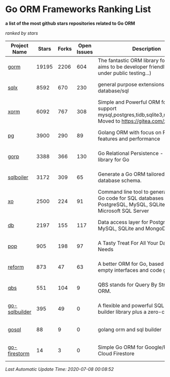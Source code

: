 Go ORM Frameworks Ranking List
==========

**a list of the most github stars repositories related to Go ORM**

*ranked by stars*

| Project Name | Stars | Forks | Open Issues | Description | Last Commit |
| ------------ | ----- | ----- | ----------- | ----------- | ----------- |
| [gorm](https://github.com/go-gorm/gorm) | 19195 | 2206 | 604 | The fantastic ORM library for Golang, aims to be developer friendly (v2 is under public testing...) | 2020-07-05 14:12:52 |
| [sqlx](https://github.com/jmoiron/sqlx) | 8592 | 670 | 230 | general purpose extensions to golang's database/sql | 2020-06-15 14:10:59 |
| [xorm](https://github.com/go-xorm/xorm) | 6092 | 767 | 308 | Simple and Powerful ORM for Go, support mysql,postgres,tidb,sqlite3,mssql,oracle, Moved to https://gitea.com/xorm/xorm | 2019-10-15 07:03:49 |
| [pg](https://github.com/go-pg/pg) | 3900 | 290 | 89 | Golang ORM with focus on PostgreSQL features and performance | 2020-07-06 14:27:41 |
| [gorp](https://github.com/go-gorp/gorp) | 3388 | 366 | 130 | Go Relational Persistence - an ORM-ish library for Go | 2019-10-26 21:47:07 |
| [sqlboiler](https://github.com/volatiletech/sqlboiler) | 3172 | 309 | 65 | Generate a Go ORM tailored to your database schema. | 2020-07-03 19:16:51 |
| [xo](https://github.com/xo/xo) | 2500 | 224 | 91 | Command line tool to generate idiomatic Go code for SQL databases supporting PostgreSQL, MySQL, SQLite, Oracle, and Microsoft SQL Server | 2020-04-25 01:19:23 |
| [db](https://github.com/upper/db) | 2197 | 155 | 117 | Data access layer for PostgreSQL, MySQL, SQLite and MongoDB. | 2020-06-30 19:33:43 |
| [pop](https://github.com/gobuffalo/pop) | 905 | 198 | 97 | A Tasty Treat For All Your Database Needs | 2020-07-07 15:46:17 |
| [reform](https://github.com/go-reform/reform) | 873 | 47 | 63 | A better ORM for Go, based on non-empty interfaces and code generation. | 2020-07-05 10:59:33 |
| [qbs](https://github.com/coocood/qbs) | 551 | 104 | 9 | QBS stands for Query By Struct. A Go ORM. | 2017-04-18 01:16:07 |
| [go-sqlbuilder](https://github.com/huandu/go-sqlbuilder) | 395 | 49 | 0 | A flexible and powerful SQL string builder library plus a zero-config ORM. | 2019-11-21 06:53:43 |
| [gosql](https://github.com/rushteam/gosql) | 88 | 9 | 0 | golang orm and sql builder | 2020-07-01 07:19:09 |
| [go-firestorm](https://github.com/jschoedt/go-firestorm) | 14 | 3 | 0 | Simple Go ORM for Google/Firebase Cloud Firestore | 2019-10-28 10:25:54 |

*Last Automatic Update Time: 2020-07-08 00:08:52*